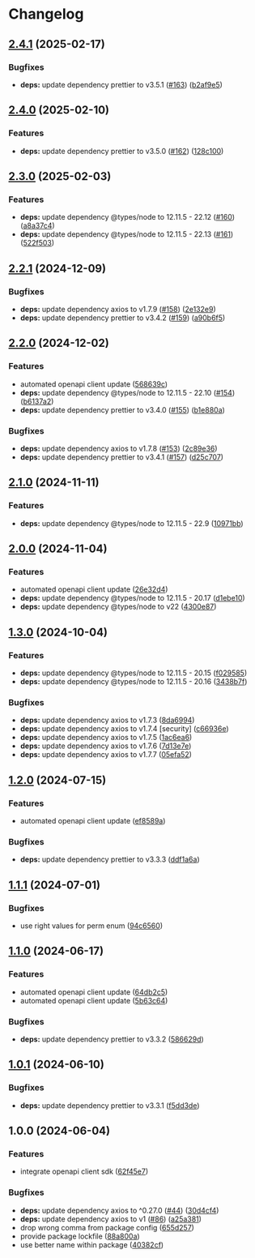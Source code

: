 # Changelog

## [2.4.1](https://github.com/kleister/kleister-js/compare/v2.4.0...v2.4.1) (2025-02-17)


### Bugfixes

* **deps:** update dependency prettier to v3.5.1 ([#163](https://github.com/kleister/kleister-js/issues/163)) ([b2af9e5](https://github.com/kleister/kleister-js/commit/b2af9e53e34bf688e5a0ceb29530ddbdfb1afe08))

## [2.4.0](https://github.com/kleister/kleister-js/compare/v2.3.0...v2.4.0) (2025-02-10)


### Features

* **deps:** update dependency prettier to v3.5.0 ([#162](https://github.com/kleister/kleister-js/issues/162)) ([128c100](https://github.com/kleister/kleister-js/commit/128c100c10ec517142412bc3e89bc182d8840c7b))

## [2.3.0](https://github.com/kleister/kleister-js/compare/v2.2.1...v2.3.0) (2025-02-03)


### Features

* **deps:** update dependency @types/node to 12.11.5 - 22.12 ([#160](https://github.com/kleister/kleister-js/issues/160)) ([a8a37c4](https://github.com/kleister/kleister-js/commit/a8a37c4e998ea6ee428f0dc9337aeb92fa655946))
* **deps:** update dependency @types/node to 12.11.5 - 22.13 ([#161](https://github.com/kleister/kleister-js/issues/161)) ([522f503](https://github.com/kleister/kleister-js/commit/522f5032882582b1343ed451c5b7e589c26dc9f4))

## [2.2.1](https://github.com/kleister/kleister-js/compare/v2.2.0...v2.2.1) (2024-12-09)


### Bugfixes

* **deps:** update dependency axios to v1.7.9 ([#158](https://github.com/kleister/kleister-js/issues/158)) ([2e132e9](https://github.com/kleister/kleister-js/commit/2e132e93ff1e1cb16270cf245a5c456541070490))
* **deps:** update dependency prettier to v3.4.2 ([#159](https://github.com/kleister/kleister-js/issues/159)) ([a90b6f5](https://github.com/kleister/kleister-js/commit/a90b6f5f9bee49e19eaefc3f11e0f83e93bf43b2))

## [2.2.0](https://github.com/kleister/kleister-js/compare/v2.1.0...v2.2.0) (2024-12-02)


### Features

* automated openapi client update ([568639c](https://github.com/kleister/kleister-js/commit/568639c32d67a5ae67f6288d1fc72b56f7df1d92))
* **deps:** update dependency @types/node to 12.11.5 - 22.10 ([#154](https://github.com/kleister/kleister-js/issues/154)) ([b6137a2](https://github.com/kleister/kleister-js/commit/b6137a275c17cc3fb38185795752249c69b56e10))
* **deps:** update dependency prettier to v3.4.0 ([#155](https://github.com/kleister/kleister-js/issues/155)) ([b1e880a](https://github.com/kleister/kleister-js/commit/b1e880a0a4062acd8d6749bcb267f878efc2bfec))


### Bugfixes

* **deps:** update dependency axios to v1.7.8 ([#153](https://github.com/kleister/kleister-js/issues/153)) ([2c89e36](https://github.com/kleister/kleister-js/commit/2c89e36ea985d15352743b62edab8daa7eaa5e60))
* **deps:** update dependency prettier to v3.4.1 ([#157](https://github.com/kleister/kleister-js/issues/157)) ([d25c707](https://github.com/kleister/kleister-js/commit/d25c7071cb0a134ab56920783e8fe4785e8d7f01))

## [2.1.0](https://github.com/kleister/kleister-js/compare/v2.0.0...v2.1.0) (2024-11-11)


### Features

* **deps:** update dependency @types/node to 12.11.5 - 22.9 ([10971bb](https://github.com/kleister/kleister-js/commit/10971bb76afbd466a96d0a50dc4061aa20d94a8f))

## [2.0.0](https://github.com/kleister/kleister-js/compare/v1.3.0...v2.0.0) (2024-11-04)


### Features

* automated openapi client update ([26e32d4](https://github.com/kleister/kleister-js/commit/26e32d44e4657b08e2ea10efc7bb8aaf9ccac70b))
* **deps:** update dependency @types/node to 12.11.5 - 20.17 ([d1ebe10](https://github.com/kleister/kleister-js/commit/d1ebe10a07bda333b9463af28628bd4cd10b7929))
* **deps:** update dependency @types/node to v22 ([4300e87](https://github.com/kleister/kleister-js/commit/4300e87584e20e76a6c0d0601c2b708c256d9d95))

## [1.3.0](https://github.com/kleister/kleister-js/compare/v1.2.0...v1.3.0) (2024-10-04)


### Features

* **deps:** update dependency @types/node to 12.11.5 - 20.15 ([f029585](https://github.com/kleister/kleister-js/commit/f029585a9cb5690370ca9382e13caf0c661a74c6))
* **deps:** update dependency @types/node to 12.11.5 - 20.16 ([3438b7f](https://github.com/kleister/kleister-js/commit/3438b7f982fb8681bf3b64d91296a15c5ee6bed7))


### Bugfixes

* **deps:** update dependency axios to v1.7.3 ([8da6994](https://github.com/kleister/kleister-js/commit/8da69947d9616e1859f23da8ee03b9368884ca2d))
* **deps:** update dependency axios to v1.7.4 [security] ([c66936e](https://github.com/kleister/kleister-js/commit/c66936e4ffce105bd31f9eba12c08554b71abd53))
* **deps:** update dependency axios to v1.7.5 ([1ac6ea6](https://github.com/kleister/kleister-js/commit/1ac6ea6e223cf7a567db4c7b6c2e96782b6e3d52))
* **deps:** update dependency axios to v1.7.6 ([7d13e7e](https://github.com/kleister/kleister-js/commit/7d13e7e47e300c672bcb5176675f0355e6ba2e59))
* **deps:** update dependency axios to v1.7.7 ([05efa52](https://github.com/kleister/kleister-js/commit/05efa527e752ca1f883984b514c9b172fad063ea))

## [1.2.0](https://github.com/kleister/kleister-js/compare/v1.1.1...v1.2.0) (2024-07-15)


### Features

* automated openapi client update ([ef8589a](https://github.com/kleister/kleister-js/commit/ef8589af6e1f0be225fe6dd747c8e155784d81ec))


### Bugfixes

* **deps:** update dependency prettier to v3.3.3 ([ddf1a6a](https://github.com/kleister/kleister-js/commit/ddf1a6ac10eee6309498f54a3d70cd024644c2ae))

## [1.1.1](https://github.com/kleister/kleister-js/compare/v1.1.0...v1.1.1) (2024-07-01)


### Bugfixes

* use right values for perm enum ([94c6560](https://github.com/kleister/kleister-js/commit/94c65609b937e7da1d22d6625724fe93f1b90b19))

## [1.1.0](https://github.com/kleister/kleister-js/compare/v1.0.1...v1.1.0) (2024-06-17)


### Features

* automated openapi client update ([64db2c5](https://github.com/kleister/kleister-js/commit/64db2c5686bb9fff43c7ea26420205ee7550c082))
* automated openapi client update ([5b63c64](https://github.com/kleister/kleister-js/commit/5b63c64b26a30918938e1806faa9be07daa910ac))


### Bugfixes

* **deps:** update dependency prettier to v3.3.2 ([586629d](https://github.com/kleister/kleister-js/commit/586629dc64356ae8d186f3cd0be08a60cfa186d6))

## [1.0.1](https://github.com/kleister/kleister-js/compare/v1.0.0...v1.0.1) (2024-06-10)


### Bugfixes

* **deps:** update dependency prettier to v3.3.1 ([f5dd3de](https://github.com/kleister/kleister-js/commit/f5dd3de7e430f0fdd7459dc3a3adacc8a8f0ed05))

## 1.0.0 (2024-06-04)


### Features

* integrate openapi client sdk ([62f45e7](https://github.com/kleister/kleister-js/commit/62f45e7444ad17e73d2ec63bfca8930fd0f88bd8))


### Bugfixes

* **deps:** update dependency axios to ^0.27.0 ([#44](https://github.com/kleister/kleister-js/issues/44)) ([30d4cf4](https://github.com/kleister/kleister-js/commit/30d4cf4348e80eaae5d186b39f5562daac8ba597))
* **deps:** update dependency axios to v1 ([#86](https://github.com/kleister/kleister-js/issues/86)) ([a25a381](https://github.com/kleister/kleister-js/commit/a25a381f5b028e51c7688085ff7656843957314d))
* drop wrong comma from package config ([655d257](https://github.com/kleister/kleister-js/commit/655d257d2c42c4e642c63c4062945d9676a844df))
* provide package lockfile ([88a800a](https://github.com/kleister/kleister-js/commit/88a800aa8a61bdb41c0124bcf08f0e74bfd06610))
* use better name within package ([40382cf](https://github.com/kleister/kleister-js/commit/40382cf0cec4b7f25a2d3d8f9454b4cf833428b3))
